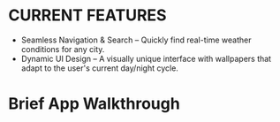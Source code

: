 # CURRENT FEATURES

- Seamless Navigation & Search – Quickly find real-time weather conditions for any city.
- Dynamic UI Design – A visually unique interface with wallpapers that adapt to the user's current day/night cycle.


# Brief App Walkthrough




